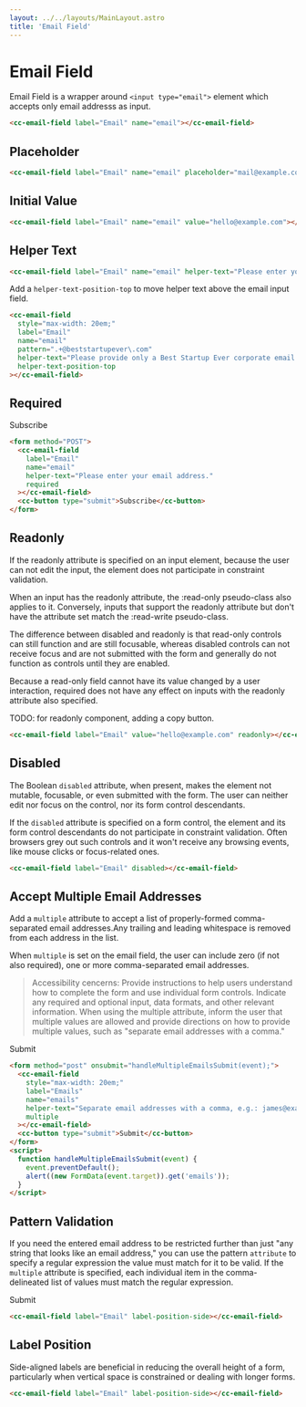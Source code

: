 ```yaml
---
layout: ../../layouts/MainLayout.astro
title: 'Email Field'
---
```


# Email Field

Email Field is a wrapper around `<input type="email">` element which accepts only email addresss as input.

<div class="preview">
  <cc-email-field label="Email" name="email"></cc-email-field>
</div>

```html
<cc-email-field label="Email" name="email"></cc-email-field>
```

## Placeholder

<div class="preview">
<cc-email-field label="Email" name="email" placeholder="mail@example.com"></cc-email-field>
</div>

```html
<cc-email-field label="Email" name="email" placeholder="mail@example.com"></cc-email-field>
```

## Initial Value

<div class="preview">
<cc-email-field label="Email" name="email" value="hello@example.com"></cc-email-field>
</div>

```html
<cc-email-field label="Email" name="email" value="hello@example.com"></cc-email-field>
```

## Helper Text

<div class="preview">
  <cc-email-field label="Email" name="email" helper-text="Please enter your email address."></cc-email-field>
</div>

```html
<cc-email-field label="Email" name="email" helper-text="Please enter your email address."></cc-email-field>
```

Add a `helper-text-position-top` to move helper text above the email input field.

<div class="preview">
<cc-email-field 
  style="max-width: 20em;"
  label="Email" 
  name="email" 
  pattern=".+@beststartupever\.com"
  helper-text="Please provide only a Best Startup Ever corporate email address."
  helper-text-position-top
></cc-email-field>
</div>

```html
<cc-email-field 
  style="max-width: 20em;"
  label="Email" 
  name="email" 
  pattern=".+@beststartupever\.com"
  helper-text="Please provide only a Best Startup Ever corporate email address."
  helper-text-position-top
></cc-email-field>
```

## Required

<div class="preview">
  <form method="POST">
    <cc-email-field label="Email" name="email" helper-text="Please enter your email address." required></cc-email-field>
    <cc-button type="submit">Subscribe</cc-button>
  </form>
</div>

```html
<form method="POST">
  <cc-email-field 
    label="Email" 
    name="email" 
    helper-text="Please enter your email address." 
    required
  ></cc-email-field>
  <cc-button type="submit">Subscribe</cc-button>
</form>
```

## Readonly

If the readonly attribute is specified on an input element, because the user can not edit the input, the element does not participate in constraint validation.

When an input has the readonly attribute, the :read-only pseudo-class also applies to it. Conversely, inputs that support the readonly attribute but don't have the attribute set match the :read-write pseudo-class.

The difference between disabled and readonly is that read-only controls can still function and are still focusable, whereas disabled controls can not receive focus and are not submitted with the form and generally do not function as controls until they are enabled. 

Because a read-only field cannot have its value changed by a user interaction, required does not have any effect on inputs with the readonly attribute also specified.

TODO: for readonly component, adding a copy button.

<div class="preview">
  <cc-email-field label="Email" value="hello@example.com" readonly></cc-email-field>
</div>

```html
<cc-email-field label="Email" value="hello@example.com" readonly></cc-email-field>
```

## Disabled

The Boolean `disabled` attribute, when present, makes the element not mutable, focusable, or even submitted with the form. The user can neither edit nor focus on the control, nor its form control descendants.

If the `disabled` attribute is specified on a form control, the element and its form control descendants do not participate in constraint validation. Often browsers grey out such controls and it won't receive any browsing events, like mouse clicks or focus-related ones.

<div class="preview">
  <cc-email-field label="Email" disabled></cc-email-field>
</div>

```html
<cc-email-field label="Email" disabled></cc-email-field>
```

## Accept Multiple Email Addresses

Add a `multiple` attribute to accept a list of properly-formed comma-separated email addresses.Any trailing and leading whitespace is removed from each address in the list.

When `multiple` is set on the email field, the user can include zero (if not also required), one or more comma-separated email addresses.

> Accessibility cencerns: Provide instructions to help users understand how to complete the form and use individual form controls. Indicate any required and optional input, data formats, and other relevant information. When using the multiple attribute, inform the user that multiple values are allowed and provide directions on how to provide multiple values, such as "separate email addresses with a comma."

<div class="preview">
  <form method="post" onsubmit="handleMultipleEmailsSubmit(event);">
    <cc-email-field 
      style="max-width: 20em;"
      label="Emails" 
      name="emails" 
      helper-text="Separate email addresses with a comma, e.g.: james@example.com, jane@example.com"
      multiple
    ></cc-email-field>
    <cc-button type="submit">Submit</cc-button>
  </form>
  <script>
    function handleMultipleEmailsSubmit(event) {
      event.preventDefault();
      alert((new FormData(event.target)).get('emails'));
    }
  </script>
</div>

```html
<form method="post" onsubmit="handleMultipleEmailsSubmit(event);">
  <cc-email-field 
    style="max-width: 20em;"
    label="Emails" 
    name="emails" 
    helper-text="Separate email addresses with a comma, e.g.: james@example.com, jane@example.com"
    multiple
  ></cc-email-field>
  <cc-button type="submit">Submit</cc-button>
</form>
<script>
  function handleMultipleEmailsSubmit(event) {
    event.preventDefault();
    alert((new FormData(event.target)).get('emails'));
  }
</script>
```

## Pattern Validation

If you need the entered email address to be restricted further than just "any string that looks like an email address," you can use the pattern `attribute` to specify a regular expression the value must match for it to be valid. If the `multiple` attribute is specified, each individual item in the comma-delineated list of values must match the regular expression.

<div class="preview">
<form method="post" onsubmit="handlePatternEmailSubmit(event);">
  <cc-email-field 
    style="max-width: 20em;"
    label="Email" 
    name="email" 
    required
    pattern=".+@beststartupever\.com"
    helper-text="Please provide only a Best Startup Ever corporate email address."
  ></cc-email-field>
  <cc-button type="submit">Submit</cc-button>
</form>
<script>
  function handlePatternEmailSubmit(event) {
    event.preventDefault();
    alert('Email is valid.');
  }
</script>
</div>

```html
<cc-email-field label="Email" label-position-side></cc-email-field>
```

## Label Position

Side-aligned labels are beneficial in reducing the overall height of a form, particularly when vertical space is constrained or dealing with longer forms.

<div class="preview">
  <cc-email-field label="Email" label-position-side></cc-email-field>
</div>

```html
<cc-email-field label="Email" label-position-side></cc-email-field>
```